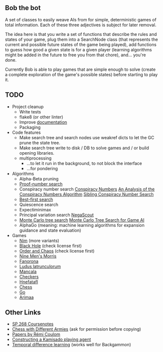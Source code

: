 Bob the bot
-----------

A set of classes to easily weave AIs from for simple, deterministic games of total information. Each
of these three adjectives is subject for later removal.


The idea here is that you write a set of functions that describe the rules and states of your game,
plug them into a SearchNode class (that represents the current and possible future states of the
game being played), add functions to guess how good a given state is for a given player (learning
algorithms might be added in the future to free you from that chore), and... you're done.


Currently Bob is able to play games that are simple enough to solve (create a complete exploration
of the game's possible states) before starting to play it.


TODO
----

* Project cleanup
  * Write tests
  * flake8 (or other linter)
  * Improve [documentation](http://www.sphinx-doc.org/en/stable/ext/example_google.html)
  * Packaging
* Code features
  * Make search tree and search nodes use weakref dicts to let the GC prune the state tree.
  * Make search tree write to disk / DB to solve games and / or build opening libraries.
  * multiprocessing
    * ...to let it run in the background, to not block the interface
    * ...for pondering
* Algorithms
  * Alpha-Beta pruning
  * [Proof-number search](https://en.wikipedia.org/wiki/Proof-number_search)
  * Conspiracy number search
    [Conspiracy Numbers](https://chessprogramming.wikispaces.com/Conspiracy+Numbers)
    [An Analysis of the Conspiracy Numbers Algorithm](https://webdocs.cs.ualberta.ca/~jonathan/publications/ai_publications/icn.pdf)
    [Sibling Conspiracy Number Search](http://www.aaai.org/ocs/index.php/SOCS/SOCS15/paper/viewFile/11040/10641)
  * [Best-first search](https://en.wikipedia.org/wiki/Best-first_search)
  * Quiescence search
  * Expectiminimax
  * Principal variation search
    [NegaScout](https://chessprogramming.wikispaces.com/NegaScout)
  * [Monte Carlo tree search](https://en.wikipedia.org/wiki/Monte_Carlo_tree_search)
    [Monte Carlo Tree Search for Game AI](https://spin.atomicobject.com/2015/12/12/monte-carlo-tree-search-algorithm-game-ai/)
  * AlphaGo (meaning: machine learning algorithms for expansion guidance and state evaluation)
* Games
  * [Nim](https://en.wikipedia.org/wiki/Nim) (more variants)
  * [Black Hole](http://nestorgames.com/rulebooks/BLACKHOLE_EN.pdf) (check license first)
  * [Order and Chaos](https://en.wikipedia.org/wiki/Order_and_Chaos) (check license first)
  * [Nine Men's Morris](https://en.wikipedia.org/wiki/Nine_Men's_Morris)
  * [Fanorona](https://en.wikipedia.org/wiki/Fanorona)
  * [Ludus latrunculorum](https://en.wikipedia.org/wiki/Ludus_latrunculorum)
  * [Mancala](https://en.wikipedia.org/wiki/Mancala)
  * [Checkers](https://en.wikipedia.org/wiki/Draughts)
  * [Hnefatafl](https://de.wikipedia.org/wiki/Hnefatafl)
  * [Chess](https://en.wikipedia.org/wiki/Chess)
  * [Go](https://en.wikipedia.org/wiki/Go_(game))
  * [Arimaa](https://en.wikipedia.org/wiki/Arimaa)


Other Links
-----------

* [SP.268 Coursenotes](http://web.mit.edu/sp.268/www/coursenotes.html)
* [Chess with Different Armies](http://www.chessvariants.com/unequal.dir/cwda.html) (ask for permission before copying)
* [Papers by Rémi Coulom](https://scholar.google.de/citations?user=qxMvlisAAAAJ&hl=en)
* [Constructing a Kamisado playing agent](http://www.csc.kth.se/utbildning/kth/kurser/DD143X/dkand13/Group4Per/report/17-setterquist-skeppstedt.pdf)
* [Temporal difference learning](https://en.wikipedia.org/wiki/Temporal_difference_learning) (works well for Backgammon)


